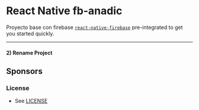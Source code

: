 # React Native fb-anadic





Proyecto base con firebase [`react-native-firebase`](https://github.com/invertase/react-native-firebase) pre-integrated  to get you started quickly.

---


#### 2) Rename Project



## Sponsors


### License

- See [LICENSE](/LICENSE)

